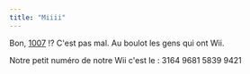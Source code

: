 ```yaml
---
title: "Miiii"
---
```


Bon, [1007](http://xrl.us/2niv) !? C'est pas mal. Au boulot les gens qui ont
Wii.

Notre petit numéro de notre Wii c'est le : 3164 9681 5839 9421

